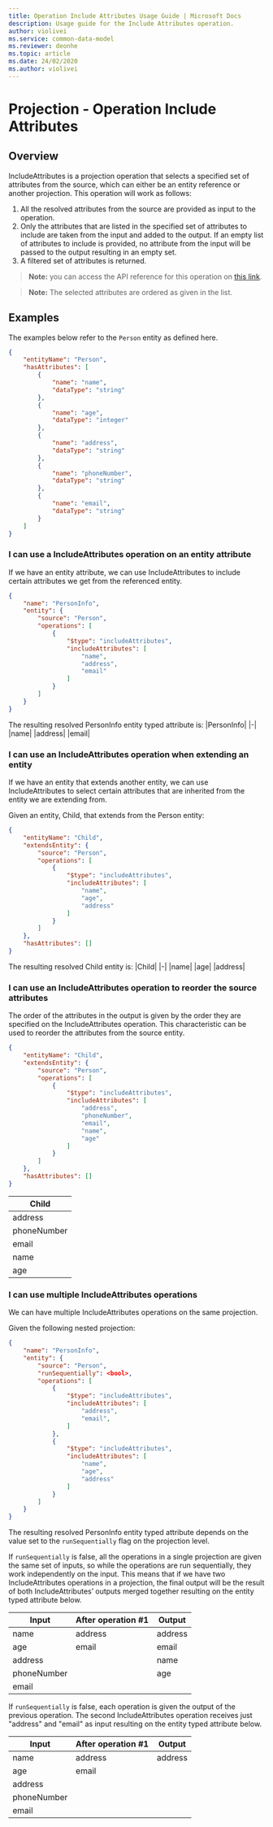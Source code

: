 ```yaml
---
title: Operation Include Attributes Usage Guide | Microsoft Docs
description: Usage guide for the Include Attributes operation.
author: violivei
ms.service: common-data-model
ms.reviewer: deonhe 
ms.topic: article
ms.date: 24/02/2020
ms.author: violivei
---
```


# Projection - Operation Include Attributes

## Overview

IncludeAttributes is a projection operation that selects a specified set of attributes from the source, which can either be an entity reference or another projection. This operation will work as follows:

1. All the resolved attributes from the source are provided as input to the operation.
1. Only the attributes that are listed in the specified set of attributes to include are taken from the input and added to the output. If an empty list of attributes to include is provided, no attribute from the input will be passed to the output resulting in an empty set.
1. A filtered set of attributes is returned.

> **__Note:__** you can access the API reference for this operation on [this link](../../1.0om/api-reference/cdm/projections/includeattributes.md).

> **__Note:__** The selected attributes are ordered as given in the list.

## Examples

The examples below refer to the `Person` entity as defined here.

```json
{
    "entityName": "Person",
    "hasAttributes": [
        {
            "name": "name",
            "dataType": "string"
        },
        {
            "name": "age",
            "dataType": "integer"
        },
        {
            "name": "address",
            "dataType": "string"
        },
        {
            "name": "phoneNumber",
            "dataType": "string"
        },
        {
            "name": "email",
            "dataType": "string"
        }
    ]
}
```

### I can use a IncludeAttributes operation on an entity attribute

If we have an entity attribute, we can use IncludeAttributes to include certain attributes we get from the referenced entity.

```json
{
    "name": "PersonInfo",
    "entity": {
        "source": "Person",
        "operations": [
            {
                "$type": "includeAttributes",
                "includeAttributes": [
                    "name",
                    "address",
                    "email"
                ]
            }
        ]
    }
}
```

The resulting resolved PersonInfo entity typed attribute is:
|PersonInfo|
|-|
|name|
|address|
|email|

### I can use an IncludeAttributes operation when extending an entity

If we have an entity that extends another entity, we can use IncludeAttributes to select certain attributes that are inherited from the entity we are extending from.

Given an entity, Child, that extends from the Person entity:

```json
{
    "entityName": "Child",
    "extendsEntity": {
        "source": "Person",
        "operations": [
            {
                "$type": "includeAttributes",
                "includeAttributes": [
                    "name",
                    "age",
                    "address"
                ]
            }
        ]
    },
    "hasAttributes": []
}
```

The resulting resolved Child entity is:
|Child|
|-|
|name|
|age|
|address|

### I can use an IncludeAttributes operation to reorder the source attributes

The order of the attributes in the output is given by the order they are specified on the IncludeAttributes operation. This characteristic can be used to reorder the attributes from the source entity.

```json
{
    "entityName": "Child",
    "extendsEntity": {
        "source": "Person",
        "operations": [
            {
                "$type": "includeAttributes",
                "includeAttributes": [
                    "address",
                    "phoneNumber",
                    "email",
                    "name",
                    "age"
                ]
            }
        ]
    },
    "hasAttributes": []
}
```

|Child|
|-|
|address|
|phoneNumber|
|email|
|name|
|age|

### I can use multiple IncludeAttributes operations

We can have multiple IncludeAttributes operations on the same projection.

Given the following nested projection:

```json
{
    "name": "PersonInfo",
    "entity": {
        "source": "Person",
        "runSequentially": <bool>,
        "operations": [
            {
                "$type": "includeAttributes",
                "includeAttributes": [
                    "address",
                    "email",
                ]
            },
            {
                "$type": "includeAttributes",
                "includeAttributes": [
                    "name",
                    "age",
                    "address"
                ]
            }
        ]
    }
}
```

The resulting resolved PersonInfo entity typed attribute depends on the value set to the `runSequentially` flag on the projection level.

If `runSequentially` is false, all the operations in a single projection are given the same set of inputs, so while the operations are run sequentially, they work independently on the input. This means that if we have two IncludeAttributes operations in a projection, the final output will be the result of both IncludeAttributes’ outputs merged together resulting on the entity typed attribute below.

|Input|After operation #1|Output|
|-|-|-|
|name|address|address|
|age|email|email|
|address||name|
|phoneNumber||age|
|email|

If `runSequentially` is false, each operation is given the output of the previous operation. The second IncludeAttributes operation receives just "address" and "email" as input resulting on the entity typed attribute below.

|Input|After operation #1|Output|
|-|-|-|
|name|address|address|
|age|email|
|address|
|phoneNumber|
|email|
